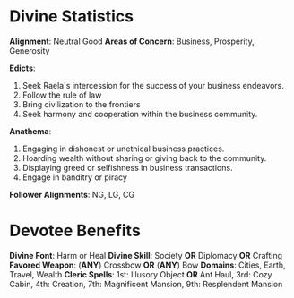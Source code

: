 # Divine Statistics
**Alignment**: Neutral Good 
**Areas of Concern**: Business, Prosperity, Generosity

**Edicts**:

1.  Seek Raela's intercession for the success of your business endeavors.
2.  Follow the rule of law
3.  Bring civilization to the frontiers
4.  Seek harmony and cooperation within the business community.

**Anathema**:

1.  Engaging in dishonest or unethical business practices.
2.  Hoarding wealth without sharing or giving back to the community.
3.  Displaying greed or selfishness in business transactions.
4.  Engage in banditry or piracy

**Follower Alignments**: NG, LG, CG

# Devotee Benefits

**Divine Font**: Harm or Heal
**Divine Skill**: Society **OR** Diplomacy **OR** Crafting
**Favored Weapon**: (**ANY**) Crossbow **OR** (**ANY**) Bow
**Domains**: Cities, Earth, Travel, Wealth
**Cleric Spells**: 1st: Illusory Object **OR** Ant Haul, 3rd: Cozy Cabin, 4th: Creation, 7th: Magnificent Mansion, 9th: Resplendent Mansion 

